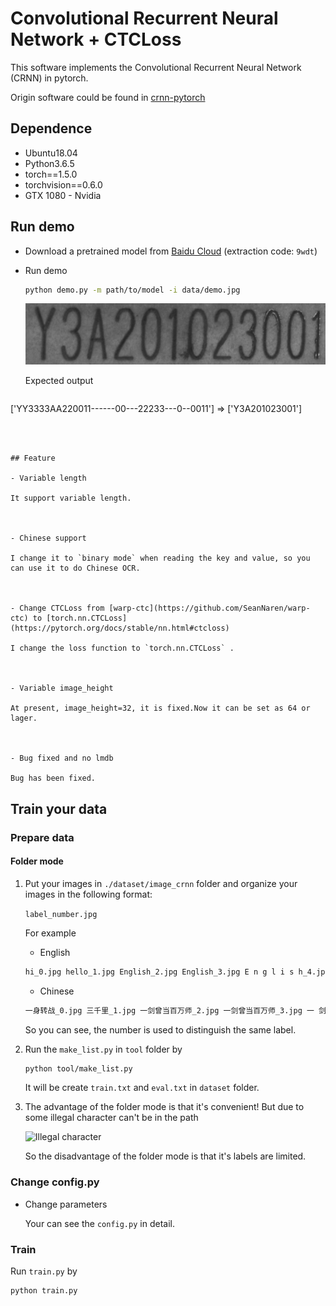 # Convolutional Recurrent Neural Network + CTCLoss 

This software implements the Convolutional Recurrent Neural Network (CRNN) in pytorch.

Origin software could be found in [crnn-pytorch](https://github.com/Holmeyoung/crnn-pytorch)

## Dependence

- Ubuntu18.04
- Python3.6.5
- torch==1.5.0
- torchvision==0.6.0
- GTX 1080 - Nvidia

## Run demo

- Download a pretrained model from [Baidu Cloud](https://pan.baidu.com/s/172pNr51QTqJRUmTl-2zsYg) (extraction code: `9wdt`)

- Run demo

  ```sh
  python demo.py -m path/to/model -i data/demo.jpg
  ```

   ![demo](./predict/test.jpg)

  

  Expected output
  
  ```sh
['YY3333AA220011------00---22233---0--0011'] => ['Y3A201023001']  
  ```
  
  

## Feature

- Variable length

  It support variable length.



- Chinese support

  I change it to `binary mode` when reading the key and value, so you can use it to do Chinese OCR.



- Change CTCLoss from [warp-ctc](https://github.com/SeanNaren/warp-ctc) to [torch.nn.CTCLoss](https://pytorch.org/docs/stable/nn.html#ctcloss)

  I change the loss function to `torch.nn.CTCLoss` .

  

- Variable image_height

  At present, image_height=32, it is fixed.Now it can be set as 64 or lager.



- Bug fixed and no lmdb

  Bug has been fixed.

```

## Train your data

### Prepare data

#### Folder mode

1. Put your images in `./dataset/image_crnn` folder and organize your images in the following format:

   `label_number.jpg` 

   For example

   - English

   ```sh
   hi_0.jpg hello_1.jpg English_2.jpg English_3.jpg E n g l i s h_4.jpg...
   ```

   - Chinese

   ```sh
   一身转战_0.jpg 三千里_1.jpg 一剑曾当百万师_2.jpg 一剑曾当百万师_3.jpg 一 剑 曾 当 百 万 师_3.jpg ...
   ```

   So you can see, the number is used to distinguish the same label.



2. Run the `make_list.py` in `tool` folder by

   ```sh
   python tool/make_list.py
   ```

   It will be create `train.txt` and `eval.txt` in `dataset` folder.

3. The advantage of the folder mode is that it's convenient! But due to some illegal character can't be in the path

   ![Illegal character](https://raw.githubusercontent.com/Holmeyoung/crnn_pytorch/master/demo/illegal_character.png)

   So the disadvantage of the folder mode is that it's labels are limited. 



### Change config.py

- Change parameters

  Your can see the `config.py` in detail.




### Train

Run `train.py` by

```sh
python train.py
```
